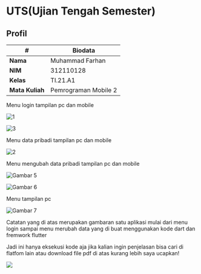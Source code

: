 # UTS(Ujian Tengah Semester)

## Profil
| #               | Biodata                      |
| --------------- | ---------------------------- |
| **Nama**        | Muhammad Farhan              |
| **NIM**         | 312110128                    |
| **Kelas**       | TI.21.A1                     |
| **Mata Kuliah** | Pemrograman Mobile 2         |




<p>Menu login tampilan pc dan mobile</P>

![1](https://github.com/farhanz17/UTS_P.MOBILE2/assets/92637117/54b58e13-53f7-48b3-8c55-081677ec9452)

![3](https://github.com/farhanz17/UTS_P.MOBILE2/assets/92637117/8e935c12-6bef-48b8-828c-c675bd04df77)

<p>Menu data pribadi tampilan pc dan mobile</P>

![2](https://github.com/farhanz17/UTS_P.MOBILE2/assets/92637117/9efd18c8-6636-47d4-b560-ada3afa4ef16)



<p>Menu mengubah data pribadi tampilan pc dan mobile</P>

![Gambar 5](screenshoot/5.JPG)

![Gambar 6](screenshoot/6.JPG)

<p>Menu tampilan pc</P>

![Gambar 7](screenshoot/7.JPG)



<p>
Catatan yang di atas merupakan gambaran satu aplikasi mulai dari menu login sampai menu merubah data yang di buat menggunakan kode dart dan fremwork flutter
</p>


<p>
Jadi ini  hanya eksekusi kode aja jika kalian ingin penjelasan bisa cari di flatfom lain atau download file pdf di atas kurang lebih saya ucapkan!
</p>

<img src="https://user-images.githubusercontent.com/91085882/222731693-24383140-7623-4e7a-a528-6621380b7be8.gif">
